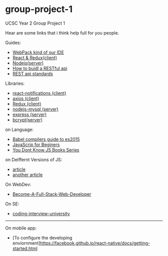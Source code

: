 # group-project-1
UCSC Year 2 Group Project 1

Hear are some links that i think help full for you people.

Guides:
* [WebPack kind of our IDE](https://www.youtube.com/watch?v=9kJVYpOqcVU)
* [React & Redux(client)](https://www.youtube.com/watch?v=MhkGQAoc7bc&list=PLoYCgNOIyGABj2GQSlDRjgvXtqfDxKm5b)
* [Nodejs(server)](https://www.youtube.com/watch?v=xT2AvjQ7q9E)
* [How to buidl a RESTful api](http://scottksmith.com/blog/2014/05/02/building-restful-apis-with-node/)
* [REST api standards](https://en.wikipedia.org/wiki/Representational_state_transfer#Relationship_between_URL_and_HTTP_methods)

Libraries:
* [react-notifications (client)](https://www.npmjs.com/package/react-notifications)
* [axios (client)](https://www.npmjs.com/package/axios)
* [Redux (client)](http://redux.js.org/)
* [nodejs-mysql (server)](https://www.npmjs.com/package/nodejs-mysql)
* [express (server)](https://www.npmjs.com/package/express)
* [bcrypt(server)](https://www.npmjs.com/package/bcrypt-nodejs)

on Language:
* [Babel compilers guide to es2015](https://babeljs.io/learn-es2015/)
* [JavaScrip for Beginers](https://codeburst.io/javascript-for-beginners-a-new-series-22762d8e5c42)
* [You Dont Know JS Books Series](https://github.com/getify/You-Dont-Know-JS)

on Deiffernt Versions of JS:
* [article](https://bytearcher.com/articles/es6-vs-es2015-name/)
* [another article](https://benmccormick.org/2015/09/14/es5-es6-es2016-es-next-whats-going-on-with-javascript-versioning/)

On WebDev:
* [Become-A-Full-Stack-Web-Developer](https://github.com/bmorelli25/Become-A-Full-Stack-Web-Developer)

On SE:
* [coding-interview-university](https://github.com/jwasham/coding-interview-university)


----------------------------------------------------------------------------------------------------------------------------------
On mobile app:
* [To configure the developing enviornment]https://facebook.github.io/react-native/docs/getting-started.html
